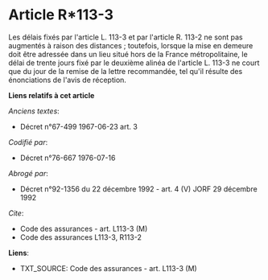 # Article R*113-3

Les délais fixés par l'article L. 113-3 et par l'article R. 113-2 ne sont pas augmentés à raison des distances ; toutefois,
lorsque la mise en demeure doit être adressée dans un lieu situé hors de la France métropolitaine, le délai de trente jours
fixé par le deuxième alinéa de l'article L. 113-3 ne court que du jour de la remise de la lettre recommandée, tel qu'il
résulte des énonciations de l'avis de réception.

**Liens relatifs à cet article**

_Anciens textes_:

  - Décret n°67-499 1967-06-23 art. 3

_Codifié par_:

  - Décret n°76-667 1976-07-16

_Abrogé par_:

  - Décret n°92-1356 du 22 décembre 1992 - art. 4 (V) JORF 29 décembre 1992

_Cite_:

  - Code des assurances - art. L113-3 (M)
  - Code des assurances L113-3, R113-2

**Liens**:

  - TXT_SOURCE: Code des assurances - art. L113-3 (M)
